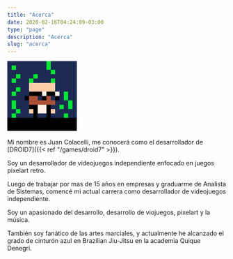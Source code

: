```yaml
---
title: "Acerca"
date: 2020-02-16T04:24:09-03:00
type: "page"
description: "Acerca"
slug: "acerca"
---
```


![Juan Colacelli](jc.gif)

Mi nombre es Juan Colacelli, me conocerá como el desarrollador de [DROID7]({{< ref "/games/droid7" >}}).

Soy un desarrollador de videojuegos independiente enfocado en juegos pixelart retro.

Luego de trabajar por mas de 15 años en empresas y graduarme de Analista de Sistemas, comencé mi actual carrera como desarrollador de videojuegos independiente.

Soy un apasionado del desarrollo, desarrollo de viojuegos, pixelart y la música.

También soy fanático de las artes marciales, y actualmente he alcanzado el grado de cinturón azul en Brazilian Jiu-Jitsu en la academia Quique Denegri.
